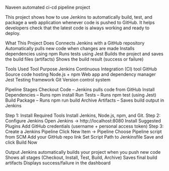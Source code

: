 Naveen automated ci-cd pipeline project

This project shows how to use Jenkins to automatically build, test, and package a web application whenever code is pushed to GitHub.
It helps developers check that the latest code is always working and ready to deploy.

What This Project Does
Connects Jenkins with a GitHub repository
Automatically pulls new code when changes are made
Installs dependencies using npm
Runs tests using Jest
Builds the project and saves the build files (artifacts)
Shows the build result (success or failure)

Tools Used
Tool	Purpose
Jenkins	Continuous Integration (CI) tool
GitHub	Source code hosting
Node.js + npm	Web app and dependency manager
Jest	Testing framework
Git	Version control system

Pipeline Stages
Checkout Code – Jenkins pulls code from GitHub
Install Dependencies – Runs npm install
Run Tests – Runs npm test (using Jest)
Build Package – Runs npm run build
Archive Artifacts – Saves build output in Jenkins

Step 1: Install Required Tools
Install Jenkins, Node.js, npm, and Git.
Step 2: Configure Jenkins
Open Jenkins → http://localhost:8080
Install Suggested Plugins
Add GitHub credentials (username + personal access token)
Step 3: Create a Jenkins Pipeline
Click New Item → Pipeline
Choose Pipeline script from SCM
Add your GitHub repo link
Set Script Path to Jenkinsfile
Save and click Build Now

Output
Jenkins automatically builds your project when you push new code
Shows all stages (Checkout, Install, Test, Build, Archive)
Saves final build artifacts
Displays success/failure in the dashboard
